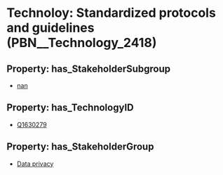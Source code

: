 # Technoloy: __Standardized protocols and guidelines__ (PBN__Technology_2418)

## Property: has_StakeholderSubgroup

* [nan](PBN__TechSubgroup_7)

## Property: has_TechnologyID

* [Q1630279](Q1630279)

## Property: has_StakeholderGroup

* [Data privacy](PBN__TechGroup_5)

